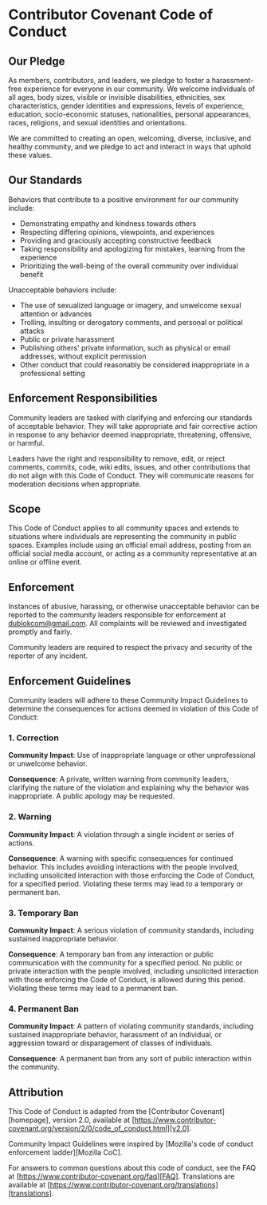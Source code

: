 # Contributor Covenant Code of Conduct

## Our Pledge

As members, contributors, and leaders, we pledge to foster a harassment-free experience for everyone in our community. We welcome individuals of all ages, body sizes, visible or invisible disabilities, ethnicities, sex characteristics, gender identities and expressions, levels of experience, education, socio-economic statuses, nationalities, personal appearances, races, religions, and sexual identities and orientations.

We are committed to creating an open, welcoming, diverse, inclusive, and healthy community, and we pledge to act and interact in ways that uphold these values.

## Our Standards

Behaviors that contribute to a positive environment for our community include:

- Demonstrating empathy and kindness towards others
- Respecting differing opinions, viewpoints, and experiences
- Providing and graciously accepting constructive feedback
- Taking responsibility and apologizing for mistakes, learning from the experience
- Prioritizing the well-being of the overall community over individual benefit

Unacceptable behaviors include:

- The use of sexualized language or imagery, and unwelcome sexual attention or advances
- Trolling, insulting or derogatory comments, and personal or political attacks
- Public or private harassment
- Publishing others' private information, such as physical or email addresses, without explicit permission
- Other conduct that could reasonably be considered inappropriate in a professional setting

## Enforcement Responsibilities

Community leaders are tasked with clarifying and enforcing our standards of acceptable behavior. They will take appropriate and fair corrective action in response to any behavior deemed inappropriate, threatening, offensive, or harmful.

Leaders have the right and responsibility to remove, edit, or reject comments, commits, code, wiki edits, issues, and other contributions that do not align with this Code of Conduct. They will communicate reasons for moderation decisions when appropriate.

## Scope

This Code of Conduct applies to all community spaces and extends to situations where individuals are representing the community in public spaces. Examples include using an official email address, posting from an official social media account, or acting as a community representative at an online or offline event.

## Enforcement

Instances of abusive, harassing, or otherwise unacceptable behavior can be reported to the community leaders responsible for enforcement at dublokcom@gmail.com. All complaints will be reviewed and investigated promptly and fairly.

Community leaders are required to respect the privacy and security of the reporter of any incident.

## Enforcement Guidelines

Community leaders will adhere to these Community Impact Guidelines to determine the consequences for actions deemed in violation of this Code of Conduct:

### 1. Correction

**Community Impact**: Use of inappropriate language or other unprofessional or unwelcome behavior.

**Consequence**: A private, written warning from community leaders, clarifying the nature of the violation and explaining why the behavior was inappropriate. A public apology may be requested.

### 2. Warning

**Community Impact**: A violation through a single incident or series of actions.

**Consequence**: A warning with specific consequences for continued behavior. This includes avoiding interactions with the people involved, including unsolicited interaction with those enforcing the Code of Conduct, for a specified period. Violating these terms may lead to a temporary or permanent ban.

### 3. Temporary Ban

**Community Impact**: A serious violation of community standards, including sustained inappropriate behavior.

**Consequence**: A temporary ban from any interaction or public communication with the community for a specified period. No public or private interaction with the people involved, including unsolicited interaction with those enforcing the Code of Conduct, is allowed during this period. Violating these terms may lead to a permanent ban.

### 4. Permanent Ban

**Community Impact**: A pattern of violating community standards, including sustained inappropriate behavior, harassment of an individual, or aggression toward or disparagement of classes of individuals.

**Consequence**: A permanent ban from any sort of public interaction within the community.

## Attribution

This Code of Conduct is adapted from the [Contributor Covenant][homepage], version 2.0, available at [https://www.contributor-covenant.org/version/2/0/code_of_conduct.html][v2.0].

Community Impact Guidelines were inspired by [Mozilla's code of conduct enforcement ladder][Mozilla CoC].

For answers to common questions about this code of conduct, see the FAQ at [https://www.contributor-covenant.org/faq][FAQ]. Translations are available at [https://www.contributor-covenant.org/translations][translations].